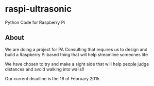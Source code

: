raspi-ultrasonic
================

Python Code for Raspberry Pi

## About

We are doing a project for PA Consulting that requires us to design and
build a Raspberry Pi based thing that will help streamline someones life

We have chosen to try and make a sight aide that will help people judge
distances and avoid walking into walls!!

Our current deadline is the 16 of February 2015.
